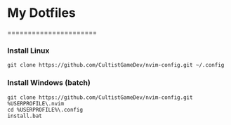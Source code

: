 # My Dotfiles 
======================
### Install Linux
`git clone https://github.com/CultistGameDev/nvim-config.git ~/.config`

### Install Windows (batch)
```shell
git clone https://github.com/CultistGameDev/nvim-config.git %USERPROFILE\.nvim
cd %USERPROFILE%\.config
install.bat
```

